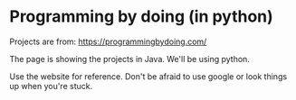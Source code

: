 # Programming by doing (in python)

Projects are from: https://programmingbydoing.com/

The page is showing the projects in Java. We'll be using python.

Use the website for reference. Don't be afraid to use google or look things up when you're stuck.